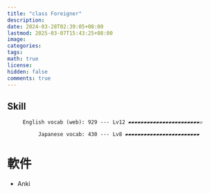 ```yaml
---
title: "class Foreigner"
description: 
date: 2024-03-28T02:39:05+08:00
lastmod: 2025-03-07T15:43:25+08:00
image: 
categories: 
tags: 
math: true
license: 
hidden: false
comments: true
---
```

## Skill

         English vocab (web): 929 --- Lv12 ▰▰▰▰▰▰▰▰▰▰▰▰▰▰▰▰▰▰▰▰▰▰▰▱

              Japanese vocab: 430 --- Lv8 ▰▰▰▰▰▰▰▰▰▰▰▰▰▰▰▰▰▰▰▰▰▰▰▰

# 軟件
- Anki

